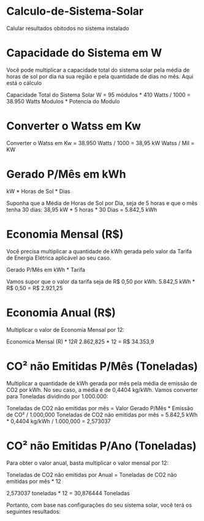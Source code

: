 # Calculo-de-Sistema-Solar
Calular resultados obitodos no sistema instalado


# Capacidade do Sistema em W
Você pode multiplicar a capacidade total do sistema solar pela média de horas de sol por dia na sua região e pela quantidade de dias no mês. Aqui está o cálculo

Capacidade Total do Sistema Solar W = 95 módulos * 410 Watts / 1000 = 38.950 Watts
Modulos * Potencia do Modulo

# Converter o Watss em Kw
Converter o Watss em Kw = 38.950 Watts / 1000 = 38,95 kW
Watss / Mil = KW

# Gerado P/Mês em kWh

kW * Horas de Sol * Dias

Suponha que a Média de Horas de Sol por Dia, seja de 5 horas e que o mês tenha 30 dias:
 38,95 kW * 5 horas * 30 Dias = 5.842,5 kWh

# Economia Mensal (R$)
Você precisa multiplicar a quantidade de kWh gerada pelo valor da Tarifa de Energia Elétrica aplicável ao seu caso. 

Gerado P/Mês em kWh * Tarifa

Vamos supor que o valor da tarifa seja de R$ 0,50 por kWh.
5.842,5 kWh * R$ 0,50 = R$ 2.921,25


# Economia Anual (R$)
Multiplicar o valor de Economia Mensal por 12:

Economica Mensal (R$) * 12
R$ 2.862,825 * 12 = R$ 34.353,9

# CO² não Emitidas P/Mês (Toneladas)
Multiplicar a quantidade de kWh gerada por mês pela média de emissão de CO2 por kWh. No seu caso, a média é de 0,4404 kg/kWh. Vamos converter para Toneladas dividindo por 1.000.000:

Toneladas de CO2 não emitidas por mês = Valor Gerado P/Mês * Emissão de CO² / 1.000,000
Toneladas de CO2 não emitidas por mês = 5.842,5 kWh * 0,4404 kg/kWh / 1.000,000 = 2,573037

# CO² não Emitidas P/Ano (Toneladas)
Para obter o valor anual, basta multiplicar o valor mensal por 12:

Toneladas de CO2 não emitidas por Anual = Toneladas de CO2 não emitidas por mês * 12

2,573037 toneladas * 12 = 30,876444 Toneladas

Portanto, com base nas configurações do seu sistema solar, você terá os seguintes resultados:

